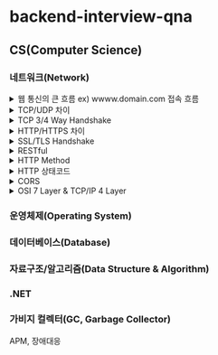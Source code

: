 # backend-interview-qna

## CS(Computer Science)
### 네트워크(Network)
<details>
<summary>웹 통신의 큰 흐름 ex) wwww.domain.com 접속 흐름</summary>

<!--summary 아래 빈칸 공백 두고 내용을 적는공간-->
웹 브라우저가 www.domain.com에 대해 HTTP Request 메시지에 대한 패킷을 만들어 OS에 전달합니다.

패킷 생성 시 헤더에 목적지 IP주소가 필요한데, DNS를 통해서 입력한 도메인에 대응하는 IP주소를 가지고 와서 사용합니다.

패킷이 생성되면 랜카드를 통해서 전기적 신호로 변환됩니다.

패킷은 공유기, 인터넷 모뎀, ISP를 지나서 인터넷에 있는 여러 라우터들에 의해 목적지(웹 서버) IP 주소를 찾아갑니다.

목적지에 도착한 패킷은 방화벽에서 검사 후 웹 서버에 전달됩니다.

웹 서버에서는 패킷이 자신에 대한 요청이 맞는지 확인하고 웹 서버 앱으로 전달합니다.

웹 서버앱에서는 패킷으로 부터 HTTP Request 메시지를 만들어 요청을 확인한 다음 처리하고 HTTP Response 메시지를 만들어 클라이언트에 전달합니다.

- HTTP 프로토콜은 TCP 기반의 프로토콜이기 때문에, 최초 통신 시 3 way handshake를 통해 연결을 생성하고 HTTP 요청/응답을 주고 받습니다.
- 데이터가 전송될 때 네트워크의 여러 라우터를 거치게 됩니다.    
이 때 사전에 라우팅 프로토콜에 의해 작성된 라우팅 테이블에 있는 정보로 최적화된 경로로 데이터를 전송합니다.(라우터에 의해)
- IP 계층에서 데이터는 패킷(Packet)으로 부릅니다.
- Data Link 계층에서 데이터는 프레임(Frame)으로 부릅니다.
- 패킷이 전송 될 때, 출발지/도착지의 주소정보를 가르키는 IP가 패킷 헤더에 포함이 되는데, 이는 도착 시 까지 변하지 않습니다.
- 반면 MAC 주소는 네트워크 인터페이스를 거쳐 갈 때마다 변경됩니다.
- 네트워크 인터페이스를 거쳐갈 때마다 다음 MAC주소를 결정하기 위해서 LAN 환경에서는 ARP, WAN 환경에서는 Proxy ARP를 사용합니다.
- 패킷이 최종 목적지에 도달하게 되면, 공유기(?) 등의 장비에 설정된 포트포워딩을 통해 로컬 장비(프로세스/어플리케이션)에 패킷을 전달합니다.
</details>

<details>
<summary>TCP/UDP 차이</summary>

<!--summary 아래 빈칸 공백 두고 내용을 적는공간-->
TCP는 연결지향 프로토콜입니다. 가상회선을 만들어 신뢰성/도착 순서를 보장하는 전송을 합니다. 
UDP는 비연결형 프로토콜입니다. TCP와 달리 신뢰성을 보장하는 전송을 하지 않는 대신 속도가 빠릅니다.

TCP는 오류검사 기능을 통해 패킷이 문제가 있는 경우 재전송 요청할 수 있습니다.
UDP도 오류검사를 하지만 무결성을 위한 오류검사만 할 뿐 재전송 요청을 하지 않습니다.

- TCP의 데이터 단위는 세그먼트(segment)으로 부릅니다.
- UDP의 데이터 단위는 데이터그램(datagram)으로 부릅니다.
</details>

<details>
<summary>TCP 3/4 Way Handshake</summary>

<!--summary 아래 빈칸 공백 두고 내용을 적는공간-->
3 Way Handshake는 TCP 통신 시작 시 가상회선(세션)을 연결하는 과정이고,
4 Way Handshake는 TCP 통신 종료 시 가상회선(세션)을 해제하는 과정입니다.

회선을 수립하기 위해 먼저 서버는 특정 포트에 대해 listening 상태여야 합니다.

----

1. 먼저 클라이언트가 임의의 수(M)를 담고 있는 SYN(M) 패킷을 서버로 송신합니다.
2. 서버는 SYN(M)패킷을 수신하고 SYN(N) + ACK(M+1) 패킷을 클라이언트로 송신합니다.
3. 클라이언트는 SYNC(N) 패킷을 수신하고 ACK(N+1) 패킷을 서버로 송신합니다.

----

1. 연결 종료를 위해 클라이언트가 FIN 패킷을 서버로 송신합니다.
2. 서버는 FIN 패킷을 수신하고 ACK 패킷을 클라이언트로 송신합니다. => 클라이언트는 ACK 패킷을 수신하고, 서버의 FIN 패킷 수신을 대기합니다.
3. 서버는 FIN 패킷을 클라이언트로 송신합니다.
4. 클라이언트는 FIN 패킷을 수신하고 ACK 패킷을 서버로 송신합니다.

----

- 3 Way 연결 상태는 다음과 같이 변한다. LISTEN(S) -> SYNC_SENT(C) -> SYN_RECEIVED(S) -> ESTABLISHED(C) -> ESTABLISHED(S)
- 4 Way 연결 상태는 다음과 같이 변한다. FIN_WAIT1(C) -> CLOSE_WAIT(S) -> FIN_WAIT2(C) -> LAST_ACK(S) -> TIME_WAIT(C) -> CLOSED(S) -> CLOSED(C)
- 4 Way의 TIME_WAIT 상태는 서버의 FIN 패킷을 수신한 클라이언트는 잉여 패킷을 위해 일정 시간을 대기하는 상태를 말합니다.
</details>

<details>
<summary>HTTP/HTTPS 차이</summary>

<!--summary 아래 빈칸 공백 두고 내용을 적는공간-->
HTTP는 보안 연결을 통해 암호화 과정이 없이 패킷이 송/수신 되므로 패킷 캡처를 통해 데이터를 감청 할 수 있습니다.

반면 HTTPS는 SSL/TLS 보안 연결 프로토콜을 이용해 교환된 대칭키로 패킷을 암호화하여 송/수신 하므로 데이터를 감청 할 수 없습니다.

- HTTP는 기본 포트 80, HTTPS는 기본 포트 443을 사용합니다.
- 패킷 캡처 프로그램에 와이어 샤크가 있습니다.
- SSL/TLS는 데이터의 기밀성, 무결성을 보장하는 보안 프로토콜
- SSL의 취약점을 보완한 것이 TLS
- SSL은 TLS의 호환성을 위해 사용
- TLS 사용 권장
- HTTPS 강제 사용을 위해 HSTS(HTTP Strict Transper Security) 와 HttpsRedirect 기능을 함께 사용
</details>

<details>
<summary>SSL/TLS Handshake</summary>

클라이언트와 서버가 통신 시 암호화 된 데이터를 송/수신 하기 위한 협상하는 과정입니다.

인증서 전달, 암호화에 사용할 대칭키 전달, 암호화 알고리즘을 결정합니다.

TCP 3 Way Handshake 과정이 완료 된 후 진행합니다.

1. 보안 연결을 위해 클라이언트가 Client Hello 패킷을 서버에 송신합니다. 송신 시 브라우저가 지원하는 암호화 알고리즘 목록을 포함하여 송신합니다.
2. 서버는 사용할 암호화 알고리즘을 선택해서 Server Hello 패킷을 클라이언트에 송신합니다.
3. 서버는 공개키가 포함된 인증서를 클라이언트에 송신합니다. 인증서 내부에 공개키가 없는 경우엔 서버가 Server Key Exchange 패킷을 통해 직접 전달합니다. 마지막으로 Server Hello Done 패킷을 송신합니다.
4. 클라이언트는 서버로부터 인증서를 수신 후 공개된 CA(인증 기관)의 공개키로 복호화하여 인증서가 유효한지 검증합니다.
5. 검증 완료 후 클라이언트는 데이터 암호화에 사용할 대칭키(비밀키)를 생성 후 인증서의 공개키(또는 서버의 공개키)를 이용해 암호화하여 서버에 전달합니다. Client Key Exchange 패킷입니다.
6. Change Cipher Spec, Finished 패킷을 송신하여 Handshake를 종료합니다.

- 대칭키(비밀키)로 같은 키를 가지고 암호화/복호화 하므로 비대칭키에 비해 빠르게 동작합니다.
- 비대칭(공개키, 비밀키 쌍) 암호화를 이용하여 비밀키를 교환합니다.
- 비대칭/대칭을 혼합해서 사용합니다.
</details>

<details>
<summary>RESTful</summary>

<!--summary 아래 빈칸 공백 두고 내용을 적는공간-->
먼저 REST는 Representational State Transfer의 약자로, 웹에서 데이터를 전송하고 처리하는 방법을 정의한 인터페이스를 말합니다.

모든 데이터 구조와 처리 방식은 URL을 통해 정의됩니다.

URI를 통해 자원을 명시하고, Method (GET, POST, DELETE, PATCH, PUT)을 통해 자원에 대한 행위를 정의합니다.
URI를 통해 자원을 접근하고, Method를 사용하여 자원의 상태를 조회하거나 상태를 변경합니다.

장/단점 필요할거 같다.
</details>

<details>
<summary>HTTP Method</summary>

<!--summary 아래 빈칸 공백 두고 내용을 적는공간-->
- OPTIONS: 해당 URI에 대한 허용하는 메서드를 확인할 때 사용
- GET: 자원 정보 조회 (R)
- POST: 자원 생성 (C)
- PUT: 자원을 생성하거나 수정 (C, U)
- PATCH: 자원 정보를 수정 (U)
- DELETE: 자원 삭제 (D)

</details>

<details>
<summary>HTTP 상태코드</summary>

<!--summary 아래 빈칸 공백 두고 내용을 적는공간-->
- 1XX (정보): 요청을 받았으며, 요청이 진행중임을 나타냅니다.
- 2XX (성공): 요청에 대한 성공을 나타냅니다.
- 3XX (리다이렉션): 요청 완료를 위해 추가 조치가 필요합니다.
- 4XX (클라이언트 오류): 클라이언트 요청의 문제로 요청을 처리할 수 없습니다.
- 5XX (서버 오류): 요청은 유효하나, 서버의 문제로 요청을 처리할 수 없습니다.

개발 시 2XX, 4XX, 5XX를 제외하고는 많이 접하고 있는거 같지 않습니다.
- 200 (OK): 일반적인 성공 응답(데이터 조회, 생성, 수정, 삭제 등..)
- 201 (Created): 자원이 생성되었을 때 성공 응답(POST, PUT), 추가된 자원 정보를 응답하기도 합니다.
- 204 (NotContent): 요청이 성공 했으나, 반환해줄 값이 없는 경우(DELETE?)
- 400 (BadRequest): 요청값이 잘못된 경우(일반 적인 경우 입력 매개변수에 대한 오입력, 유효성 검사)
- 401 (Unauthoried): 요청에 필요한 인증을 받지 못한 경우(authenciated)
- 403 (Forbidden): 요청 리소스에 대한 접근 권한이 없는 경우(authorized, scope)
- 404 (NotFound): 요청한 자원이 존재하지 않는 경우
- 500 (InternalServer): 요청 처리 중 서버에서 예외가 발생한 경우
</details>

<details>
<summary>CORS</summary>

<!--summary 아래 빈칸 공백 두고 내용을 적는공간-->
교차 출처 리소스 공유, Cross Origin Resource Sharing

웹 개발 시, 현재의 오리진(도메인)과 다른 출처에서 API를 조회해 올 때 발생하는 문제로, 출처가 다른 응답에 대해 브라우저에서 차단합니다.
일반적으로 웹 브라우저는 보안상 이유로 동일한 오리진(프로토콜, 도메인, 포트)에 대해서만 리소스를 공유할 수 있도록 제한되어 있습니다.

예를 들어 localhost 웹 앱에서 localhost가 아닌 서버에서 api를 호출할 때 확인할 수 있습니다.

서버측에서 allow orgin 옵션을 통해 Access-Control-Allow-Origin 응답 헤더를 통해 cors 이슈를 해결할 수 있습니다.

추가적으로 외부 API 서비스와 연동 할 때 콘솔에서 Allow Origin 설정하는 부분이 있는것을 확인할 수 있습니다.

</details>

<details>
<summary>OSI 7 Layer & TCP/IP 4 Layer</summary>

<!--summary 아래 빈칸 공백 두고 내용을 적는공간-->
통신이 일어나는 과정을 단계별로 파악이 가능합니다.
사실상 OSI 7 Layer는 표준일 뿐이고 실제는 TCP/IP 4 Layer가 통신이 일어나는 과정을 잘 표현하는 모델입니다.

각 레이어 설명은 검색하면 많이 나오니 패스..

</details>

### 운영체제(Operating System)

### 데이터베이스(Database)

### 자료구조/알고리즘(Data Structure & Algorithm)

### .NET


### 가비지 컬렉터(GC, Garbage Collector)
APM, 장애대응
